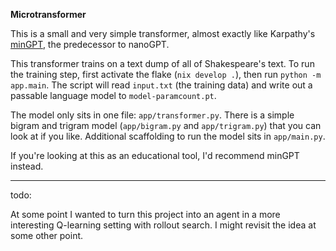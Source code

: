 **Microtransformer**

This is a small and very simple transformer, almost exactly like Karpathy's [minGPT](https://github.com/karpathy/minGPT), the predecessor to nanoGPT.

This transformer trains on a text dump of all of Shakespeare's text. To run the training step, first activate the flake (`nix develop .`),
then run `python -m app.main`. The script will read `input.txt` (the training data) and write out a passable language model to `model-paramcount.pt`.

The model only sits in one file: `app/transformer.py`.
There is a simple bigram and trigram model (`app/bigram.py` and `app/trigram.py`) that you can look at if you like.
Additional scaffolding to run the model sits in `app/main.py`.

If you're looking at this as an educational tool, I'd recommend minGPT instead.

***
todo:

At some point I wanted to turn this project into an agent in a more interesting Q-learning setting with rollout search.
I might revisit the idea at some other point.
